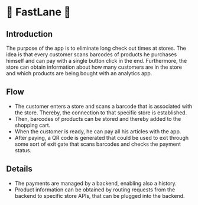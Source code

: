 # :gift: FastLane :gift: #

## Introduction

The purpose of the app is to eliminate long check out times at stores. The idea is that every customer scans barcodes of products he purchases himself and can pay with a single button click in the end. Furthermore, the store can obtain information about how many customers are in the store and which products are being bought with an analytics app.

## Flow

* The customer enters a store and scans a barcode that is associated with the store. Thereby, the connection to that specific store is established.
* Then, barcodes of products can be stored and thereby added to the shopping cart.
* When the customer is ready, he can pay all his articles with the app.
* After paying, a QR code is generated that could be used to exit through some sort of exit gate that scans barcodes and checks the payment status.

## Details

* The payments are managed by a backend, enabling also a history.
* Product information can be obtained by routing requests from the backend to specific store APIs, that can be plugged into the backend.

